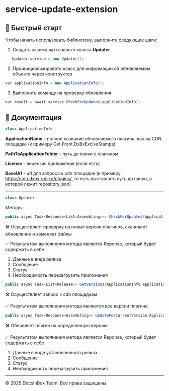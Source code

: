 # service-update-extension

## 🚀 Быстрый старт

Чтобы начать использовать библиотеку, выполните следующие шаги:

1. Создать экземпляр главного класса **Updater** 
```csharp
   Updater service = new Updater();
```
2. Проинициализировать класс для информации об обновляемом объекте через конструктор
```csharp
var applicationInfo = new ApplicationInfo();
```
3. Выполнить команду на проверку обновления 
```csharp
var result = await service.CheckForUpdates(applicationInfo);
```

## 📄 Документация

```csharp
class ApplicationInfo
```
**ApplicationName** - полное название обновляемого плагина, как на CDN площадке (к примеру Get.Front.DxBxExciseStamps)

**PathToApplicationFolder** - путь до папки с плагином

**License** - лицензия приложения (если есть)

**BaseUrl** - url для запроса к cdn площадке (к примеру https://cdn.dxbx.ru/iiko/plugins/, то есть выставлять путь до папки, в которой лежит repository.json)


---
```csharp
class Updater
```
Методы:
   ```csharp
   public async Task<Response<List<Assembling>>> CheckForUpdates(ApplicationInfo applicationInfo)
   ```
🛠️ Осуществляет проверку на новые версии плагинов, скачивает обновление и заменяет файлы

✅ Результатом выполнения метода является Reponse, который будет содержать в себе 
   1. Данные в виде релиза
   2. Сообщение
   3. Статус
   4. Необходимость перезагрузить приложения
   ```csharp
   public async Task<List<Release>> GetVersions(ApplicationInfo applicationInfo, string endPoint)
   ```
🛠️ Осуществляет запрос к cdn площадкам

✅ Результатом выполнения метода являются все версии плагина
   ```csharp
   public async Task<Response<Assembling>> UpdateForCurrentVersion(ApplicationInfo applicationInfo, Version version)
   ```
🛠️ Обновляет плагин на определенную версию

✅ Результатом выполнения метода является Reponse, который будет содержать в себе 
   1. Данные в виде установленного релиза
   2. Сообщение
   3. Статус
   4. Необходимость перезагрузить приложения
---

© 2025 DocsInBox Team. Все права защищены.
